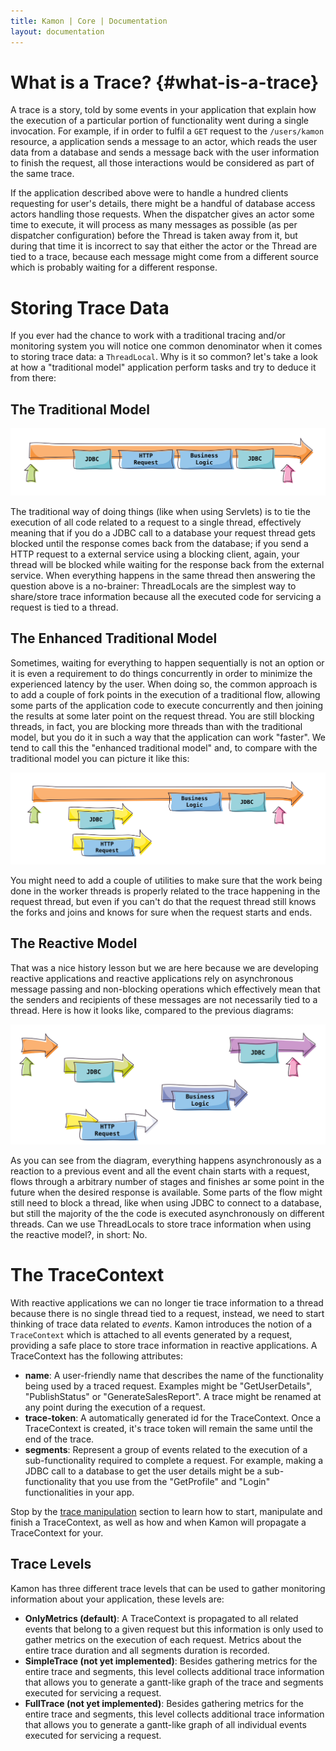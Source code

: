 ```yaml
---
title: Kamon | Core | Documentation
layout: documentation
---
```


What is a Trace? {#what-is-a-trace}
===================================

A trace is a story, told by some events in your application that explain how the execution of a particular portion of
functionality went during a single invocation. For example, if in order to fulfil a `GET` request to the `/users/kamon`
resource, a application sends a message to an actor, which reads the user data from a database and sends a message back
with the user information to finish the request, all those interactions would be considered as part of the same trace.

If the application described above were to handle a hundred clients requesting for user's details, there might be a
handful of database access actors handling those requests. When the dispatcher gives an actor some time to execute, it
will process as many messages as possible (as per dispatcher configuration) before the Thread is taken away from it, but
during that time it is incorrect to say that either the actor or the Thread are tied to a trace, because each message
might come from a different source which is probably waiting for a different response.


Storing Trace Data
==================

If you ever had the chance to work with a traditional tracing and/or monitoring system you will notice one common
denominator when it comes to storing trace data: a `ThreadLocal`. Why is it so common? let's take a look at how a
"traditional model" application perform tasks and try to deduce it from there:

The Traditional Model
---------------------

<img class="img-responsive" src="/assets/img/diagrams/traditional-thread-model.png">

The traditional way of doing things (like when using Servlets) is to tie the execution of all code related to a request
to a single thread, effectively meaning that if you do a JDBC call to a database your request thread gets blocked until
the response comes back from the database; if you send a HTTP request to a external service using a blocking client,
again, your thread will be blocked while waiting for the response back from the external service. When everything
happens in the same thread then answering the question above is a no-brainer: ThreadLocals are the simplest way to
share/store trace information because all the executed code for servicing a request is tied to a thread.

The Enhanced Traditional Model
------------------------------

Sometimes, waiting for everything to happen sequentially is not an option or it is even a requirement to do things
concurrently in order to minimize the experienced latency by the user. When doing so, the common approach is to add
a couple of fork points in the execution of a traditional flow, allowing some parts of the application code to execute
concurrently and then joining the results at some later point on the request thread. You are still blocking threads, in
fact, you are blocking more threads than with the traditional model, but you do it in such a way that the application
can work "faster". We tend to call this the "enhanced traditional model" and, to compare with the traditional model you
can picture it like this:

<img class="img-responsive" src="/assets/img/diagrams/enhanced-traditional-thread-model.png">

You might need to add a couple of utilities to make sure that the work being done in the worker threads is properly
related to the trace happening in the request thread, but even if you can't do that the request thread still knows the
forks and joins and knows for sure when the request starts and ends.

The Reactive Model
------------------

That was a nice history lesson but we are here because we are developing reactive applications and reactive applications
rely on asynchronous message passing and non-blocking operations which effectively mean that the senders and recipients
of these messages are not necessarily tied to a thread. Here is how it looks like, compared to the previous diagrams:

<img class="img-responsive" src="/assets/img/diagrams/reactive-model.png">

As you can see from the diagram, everything happens asynchronously as a reaction to a previous event and all the event
chain starts with a request, flows through a arbitrary number of stages and finishes ar some point in the future when
the desired response is available. Some parts of the flow might still need to block a thread, like when using JDBC to
connect to a database, but still the majority of the the code is executed asynchronously on different threads. Can we
use ThreadLocals to store trace information when using the reactive model?, in short: No.


The TraceContext
================

With reactive applications we can no longer tie trace information to a thread because there is no single thread tied to
a request, instead, we need to start thinking of trace data related to *events*. Kamon introduces the notion of a
`TraceContext` which is attached to all events generated by a request, providing a safe place to store trace information
in reactive applications. A TraceContext has the following attributes:

* __name__: A user-friendly name that describes the name of the functionality being used by a traced request. Examples
might be "GetUserDetails", "PublishStatus" or "GenerateSalesReport". A trace might be renamed at any point during the
execution of a request.
* __trace-token__: A automatically generated id for the TraceContext. Once a TraceContext is created, it's trace token
will remain the same until the end of the trace.
* __segments__: Represent a group of events related to the execution of a sub-functionality required to complete a
request. For example, making a JDBC call to a database to get the user details might be a sub-functionality that you
use from the "GetProfile" and "Login" functionalities in your app.

Stop by the [trace manipulation] section to learn how to start, manipulate and finish a TraceContext, as well as how and
when Kamon will propagate a TraceContext for your.



Trace Levels
------------

Kamon has three different trace levels that can be used to gather monitoring information about your application, these
levels are:

* __OnlyMetrics (default)__: A TraceContext is propagated to all related events that belong to a given request but this
information is only used to gather metrics on the execution of each request. Metrics about the entire trace duration and
all segments duration is recorded.
* __SimpleTrace (not yet implemented)__: Besides gathering metrics for the entire trace and segments, this level collects
additional trace information that allows you to generate a gantt-like graph of the trace and segments executed for
servicing a request.
* __FullTrace (not yet implemented)__: Besides gathering metrics for the entire trace and segments, this level collects
additional trace information that allows you to generate a gantt-like graph of all individual events executed for
servicing a request.



[trace manipulation]: /core/tracing/trace-context-manipulation/
